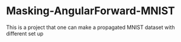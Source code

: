 # Masking-AngularForward-MNIST
This is a project that one can make a propagated MNIST dataset with different set up
